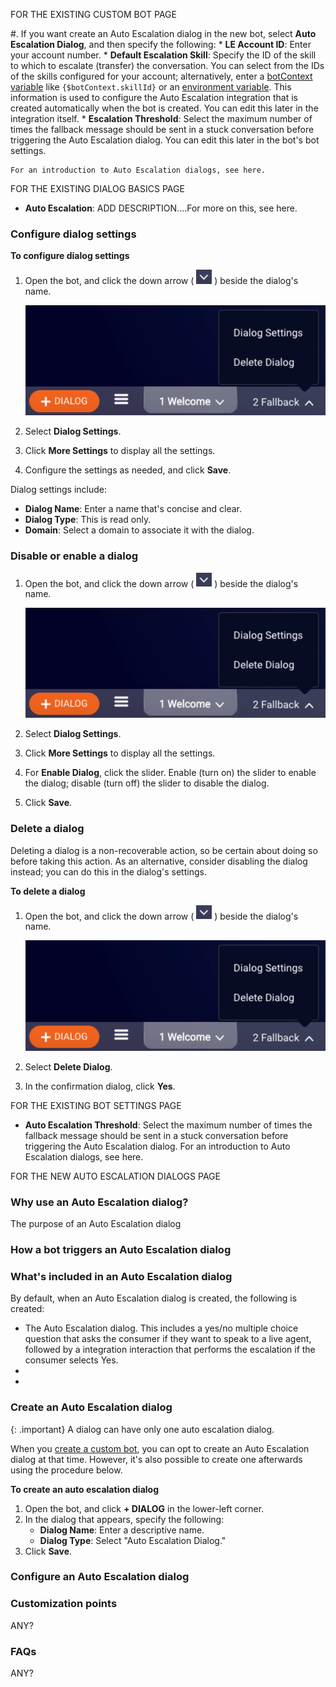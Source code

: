 FOR THE EXISTING CUSTOM BOT PAGE

#. If you want create an Auto Escalation dialog in the new bot, select **Auto Escalation Dialog**, and then specify the following:
    * **LE Account ID**: Enter your account number.
    * **Default Escalation Skill**: Specify the ID of the skill to which to escalate (transfer) the conversation. You can select from the IDs of the skills configured for your account; alternatively, enter a [botContext variable](conversation-builder-variables-slots.html#variables) like `{$botContext.skillId}` or an [environment variable](conversation-builder-environment-variables.html). This information is used to configure the Auto Escalation integration that is created automatically when the bot is created. You can edit this later in the integration itself. 
    * **Escalation Threshold**: Select the maximum number of times the fallback message should be sent in a stuck conversation before triggering the Auto Escalation dialog. You can edit this later in the bot's bot settings.

    For an introduction to Auto Escalation dialogs, see here.

FOR THE EXISTING DIALOG BASICS PAGE

* **Auto Escalation**: ADD DESCRIPTION....For more on this, see here.


### Configure dialog settings

**To configure dialog settings**
1. Open the bot, and click the down arrow ( <img style="width:25px" src="img/ConvoBuilder/icon_down_caret.png"> ) beside the dialog's name.

    <img class="fancyimage" style="width:500px" src="img/ConvoBuilder/dialogs_menu.png">

2. Select **Dialog Settings**.
3. Click **More Settings** to display all the settings.
4. Configure the settings as needed, and click **Save**.

Dialog settings include:

* **Dialog Name**: Enter a name that's concise and clear.
* **Dialog Type**: This is read only.
* **Domain**: Select a domain to associate it with the dialog.

### Disable or enable a dialog

1. Open the bot, and click the down arrow ( <img style="width:25px" src="img/ConvoBuilder/icon_down_caret.png"> ) beside the dialog's name.

    <img class="fancyimage" style="width:500px" src="img/ConvoBuilder/dialogs_menu.png">

2. Select **Dialog Settings**.
3. Click **More Settings** to display all the settings.
4. For **Enable Dialog**, click the slider. Enable (turn on) the slider to enable the dialog; disable (turn off) the slider to disable the dialog.
5. Click **Save**.

### Delete a dialog

Deleting a dialog is a non-recoverable action, so be certain about doing so before taking this action. As an alternative, consider disabling the dialog instead; you can do this in the dialog's settings.

**To delete a dialog**

1. Open the bot, and click the down arrow ( <img style="width:25px" src="img/ConvoBuilder/icon_down_caret.png"> ) beside the dialog's name.

    <img class="fancyimage" style="width:500px" src="img/ConvoBuilder/dialogs_menu.png">

2. Select **Delete Dialog**.
3. In the confirmation dialog, click **Yes**. 

FOR THE EXISTING BOT SETTINGS PAGE

* **Auto Escalation Threshold**: Select the maximum number of times the fallback message should be sent in a stuck conversation before triggering the Auto Escalation dialog. For an introduction to Auto Escalation dialogs, see here.

FOR THE NEW AUTO ESCALATION DIALOGS PAGE

### Why use an Auto Escalation dialog?

The purpose of an Auto Escalation dialog


### How a bot triggers an Auto Escalation dialog



### What's included in an Auto Escalation dialog

By default, when an Auto Escalation dialog is created, the following is created:
* The Auto Escalation dialog. This includes a yes/no multiple choice question that asks the consumer if they want to speak to a live agent, followed by a integration interaction that performs the escalation if the consumer selects Yes.
*
*


### Create an Auto Escalation dialog

{: .important}
A dialog can have only one auto escalation dialog.

When you [create a custom bot](conversation-builder-bots-custom-bots.html), you can opt to create an Auto Escalation dialog at that time. However, it's also possible to create one afterwards using the procedure below.

**To create an auto escalation dialog**

1. Open the bot, and click **+ DIALOG** in the lower-left corner.
2. In the dialog that appears, specify the following:
    * **Dialog Name**: Enter a descriptive name.
    * **Dialog Type**: Select "Auto Escalation Dialog."
3. Click **Save**.

### Configure an Auto Escalation dialog



### Customization points

ANY?

### FAQs

ANY?